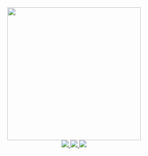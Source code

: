 <div id="header" align="center">
  <img src="https://media.giphy.com/media/l46Ck4CGc762ion28/giphy.gif" width="300"/>
   <div id="badges">
  <a href="sifmanos.github.io">
    <img src="https://img.shields.io/badge/Personal%20WebPage-00a6ed"/>
  </a>
   <a href="www.linkedin.com/in/sifmanos">
    <img src="https://img.shields.io/badge/LinkedIn-fed766"/>
  </a>
    <a href="https://www.instagram.com/sifmanos_/">
    <img src="https://img.shields.io/badge/Instagram-ee4266"/>
  </a>
</div>
</div>
